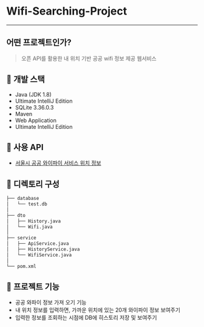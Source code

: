 # Wifi-Searching-Project
*** 
## 어떤 프로젝트인가?
> 오픈 API를 활용한 내 위치 기반 공공 wifi 정보 제공 웹서비스

## :pushpin: 개발 스택 ##
- Java (JDK 1.8)
- Ultimate IntelliJ Edition
- SQLite 3.36.0.3
- Maven
- Web Application
- Ultimate IntelliJ Edition

## :pushpin: 사용 API ##
- [서울시 공공 와이파이 서비스 위치 정보](https://data.seoul.go.kr/dataList/OA-20883/S/1/datasetView.do)

## :pushpin: 디렉토리 구성 ##
```bash
├── database
│   └── test.db
│ 
├── dto
│   ├── History.java
│   └── Wifi.java
│  
├── service
│   ├── ApiService.java
│   ├── HistoryService.java
│   └── WifiService.java
│ 
└── pom.xml
```

## :pushpin: 프로젝트 기능 ##
- 공공 와파이 정보 가져 오기 기능
- 내 위치 정보를 입력하면, 가까운 위치에 있는 20개 와이파이 정보 보여주기
- 입력한 정보를 조회하는 시점에 DB에 히스토리 저장 및 보여주기